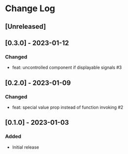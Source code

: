 # Change Log

## [Unreleased]

## [0.3.0] - 2023-01-12
### Changed
- feat: uncontrolled component if displayable signals #3

## [0.2.0] - 2023-01-09
### Changed
- feat: special value prop instead of function invoking #2

## [0.1.0] - 2023-01-03
### Added
- Initial release

